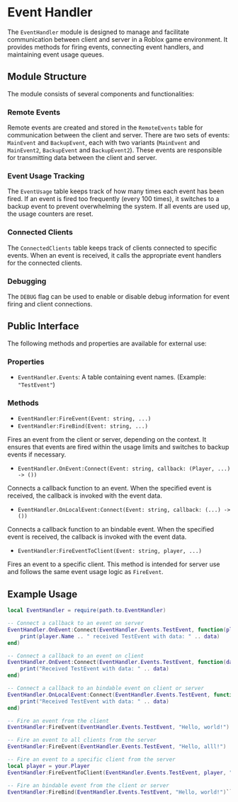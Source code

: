 # Event Handler

The `EventHandler` module is designed to manage and facilitate communication between client and server in a Roblox game environment. It provides methods for firing events, connecting event handlers, and maintaining event usage queues.

## Module Structure

The module consists of several components and functionalities:

### Remote Events

Remote events are created and stored in the `RemoteEvents` table for communication between the client and server. There are two sets of events: `MainEvent` and `BackupEvent`, each with two variants (`MainEvent` and `MainEvent2`, `BackupEvent` and `BackupEvent2`). These events are responsible for transmitting data between the client and server.

### Event Usage Tracking

The `EventUsage` table keeps track of how many times each event has been fired. If an event is fired too frequently (every 100 times), it switches to a backup event to prevent overwhelming the system. If all events are used up, the usage counters are reset.

### Connected Clients

The `ConnectedClients` table keeps track of clients connected to specific events. When an event is received, it calls the appropriate event handlers for the connected clients.

### Debugging

The `DEBUG` flag can be used to enable or disable debug information for event firing and client connections.

## Public Interface

The following methods and properties are available for external use:

### Properties

- `EventHandler.Events`: A table containing event names. (Example: `"TestEvent"`)

### Methods

-  `EventHandler:FireEvent(Event: string, ...)`
-  `EventHandler:FireBind(Event: string, ...)`

Fires an event from the client or server, depending on the context. It ensures that events are fired within the usage limits and switches to backup events if necessary.

- `EventHandler.OnEvent:Connect(Event: string, callback: (Player, ...) -> ())`

Connects a callback function to an event. When the specified event is received, the callback is invoked with the event data.

- `EventHandler.OnLocalEvent:Connect(Event: string, callback: (...) -> ())`

Connects a callback function to an bindable event. When the specified event is received, the callback is invoked with the event data.

- `EventHandler:FireEventToClient(Event: string, player, ...)`

Fires an event to a specific client. This method is intended for server use and follows the same event usage logic as `FireEvent`.

## Example Usage

```lua
local EventHandler = require(path.to.EventHandler)

-- Connect a callback to an event on server
EventHandler.OnEvent:Connect(EventHandler.Events.TestEvent, function(player, data)
    print(player.Name .. " received TestEvent with data: " .. data)
end)

-- Connect a callback to an event on client
EventHandler.OnEvent:Connect(EventHandler.Events.TestEvent, function(data)
    print("Received TestEvent with data: " .. data)
end)

-- Connect a callback to an bindable event on client or server
EventHandler.OnLocalEvent:Connect(EventHandler.Events.TestEvent, function(data)
    print("Received TestEvent with data: " .. data)
end)

-- Fire an event from the client
EventHandler:FireEvent(EventHandler.Events.TestEvent, "Hello, world!")

-- Fire an event to all clients from the server
EventHandler:FireEvent(EventHandler.Events.TestEvent, "Hello, alll!")

-- Fire an event to a specific client from the server
local player = your.Player
EventHandler:FireEventToClient(EventHandler.Events.TestEvent, player, "Hello to you, client!")

-- Fire an bindable event from the client or server
EventHandler:FireBind(EventHandler.Events.TestEvent, "Hello, world!")```
